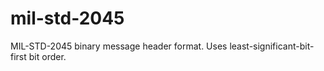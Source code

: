 mil-std-2045
============

MIL-STD-2045 binary message header format. Uses least-significant-bit-first bit order.
